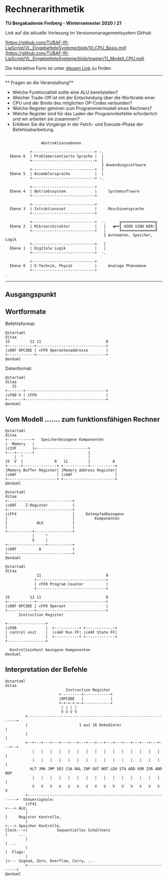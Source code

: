 <!--

author:   Sebastian Zug & André Dietrich & Fabian Bär
email:    sebastian.zug@informatik.tu-freiberg.de & andre.dietrich@informatik.tu-freiberg.de & fabian.baer@student.tu-freiberg.de
version:  0.0.3
language: de
narrator: Deutsch Female

import:  https://raw.githubusercontent.com/liascript-templates/plantUML/master/README.md

mark: <span style="background-color: @0;
                                  display: flex;
                                  width: calc(100% + 32px);
                                  margin: -16px;
                                  padding: 6px 16px 6px 16px;
                                  ">@1</span>
red:  @mark(#FF888888,@0)
blue: @mark(lightblue,@0)
gray: @mark(gray,@0)
-->

# Rechnerarithmetik

**TU Bergakademie Freiberg - Wintersemester 2020 / 21**

Link auf die aktuelle Vorlesung im Versionsmanagementsystem GitHub

[https://github.com/TUBAF-IfI-LiaScript/VL_EingebetteteSysteme/blob/10_CPU_Basis.md](https://github.com/TUBAF-IfI-LiaScript/VL_EingebetteteSysteme/blob/master/11_Modell_CPU.md)

Die interaktive Form ist unter [diesem Link](https://liascript.github.io/course/?https://raw.githubusercontent.com/TUBAF-IfI-LiaScript/VL_EingebetteteSysteme/master/11_Modell_CPU.md#1) zu finden


---------------------------------------------------------------------

** Fragen an die Veranstaltung**

+ Welche Funktionalität sollte eine ALU bereitstellen?
+ Welcher Trade-Off ist mit der Entscheidung über die Wortbreite einer
+ CPU und der Breite des möglichen OP-Codes verbunden?
+ Welche Register gehören zum Programmiermodell eines Rechners?
+ Welche Register sind für das Laden der Programmbefehle erforderlich und wir arbeiten sie zusammen?
+ Erklären Sie die Vorgänge in der Fetch- und Execute-Phase der Befehlsabarbeitung.

<!--
style="width: 80%; min-width: 420px; max-width: 720px;"
-->
```ascii

                Abstraktionsebenen

           +----------------------------+ -.
  Ebene 6  | Problemorientierte Sprache |  |
           +----------------------------+  |
                                           ⎬ Anwendungssoftware
           +----------------------------+  |
  Ebene 5  | Assemblersprache           |  |
           +----------------------------+ -.

           +----------------------------+
  Ebene 4  | Betriebssystem             |     Systemsoftware
           +----------------------------+

           +----------------------------+
  Ebene 3  | Istruktionsset             |     Maschinensprache
           +----------------------------+

           +----------------------------+  -.      ╔═══════════════╗
  Ebene 2  | Mikroarchitektur           |   |   ◀══║ HIER SIND WIR!║
           +----------------------------+   |      ╚═══════════════╝
                                            ⎬ Automaten, Speicher, Logik
           +----------------------------+   |
  Ebene 1  | Digitale Logik             |   |
           +----------------------------+  -.

           +----------------------------+
  Ebene 0  | E-Technik, Physik          |     Analoge Phänomene
           +----------------------------+                                      .
```

---------------------------------------------------------------------

## Ausgangspunkt

## Wortformate

Befehlsformat:

```text @plantUML
@startuml
ditaa
15         12 11                             0
+------------+-------------------------------+
|c00F OPCODE | cFF0 Operantenaddresse        |
+------------+-------------------------------+
@enduml
```

Datenformat:

```text @plantUML
@startuml
ditaa
   15
+-------+------------------------------------+
|cF00 V | cFF0                               |
+-------+------------------------------------+
@enduml
```

## Vom Modell ....... zum funktionsfähigen Rechner

```text @plantUML
@startuml
ditaa
+-----------+   Speicherbezogene Komponenten
|  Memory   |
|c33F       |<-----------------------+
+---+-------+                        |
    |  ^                             |
15  V  |              0   11         |          0
+------+---------------+ +-----------+-----------+
|Memory Buffer Register| |Memory Address Register|
|cAAF                  | |cAAF                   |
+----------------------+ +-----------------------+
@enduml
```

```text @plantUML
@startuml
ditaa
+-----------------------------+
|c88F    Z-Register           |
+-----------------------------+
|cFF4                         |     Datenpfadbezogene
|                             |         Komponenten
|             ALU             |
|                             |
+-----------+-----------------+
            |     ^
            V     |
+-----------------+-----------+
|c88F          A              |
+-----------------------------+
@enduml
```

```text @plantUML
@startuml
ditaa
              11                             0
             +-------------------------------+
             | cFF0 Program Counter          |
             +-------------------------------+

15         12 11                             0
+------------+-------------------------------+
|c00F OPCODE | cFF0 Operant                  |
+------------+-------------------------------+
      Instruction Register

+-----------------+
|cF88             |  +-----------+ +-------------+
| control unit    |  |c44F Run FF| |c44F State FF|
|                 |  +-----------+ +-------------+
+-----------------+

  Kontrolleinheit bezogene Komponenten
@enduml
```
## Interpretation der Befehle

```text @plantUML
@startuml
ditaa
                           Instruction Register                                                                    
                        +---------+------------+                                                                   
                        |OPCODE   |            |                                                                   
                        +-+-+-+-+-+------------+                                                                   
                         | | | |                                                                                   
                         V V V V                                                                                   
         +-----------------------------------------------------------------+                                       
         |                       1 aus 16 Dekodierer                       |                                       
         |                                                                 |                                       
         +--+---+---+---+---+---+---+---+---+---+---+---+---+---+---+---+--+                                       
            |   |   |   |   |   |   |   |   |   |   |   |   |   |   |   |                                          
            |   |   |   |   |   |   |   |   |   |   |   |   |   |   |   |                                          
           HLT JMA JMP SRJ CSA RAL INP OUT NOT LDA STA ADD XOR IOR AND NOP                                         
            |   |   |   |   |   |   |   |   |   |   |   |   |   |   |   |                                          
            V   V   V   V   V   V   V   V   V   V   V   V   V   V   V   V                                          
         +-----------------------------------------------------------------+  Steuersignale:                       
         |cF41                                                             +---> ALU,                              
         |                                                                 |     Register Kontrolle,               
         |                                                                 +---> Speicher Kontrolle,               
Clock--->|             Sequentielles Schaltnetz                            |     ...                               
         |                                                                 | ...                                   
         |                                                                 |  Flags:                               
         |                                                                 |<--- Signum, Zero, Overflow, Carry, ...
         +-----------------------------------------------------------------+                                       
@enduml
```
